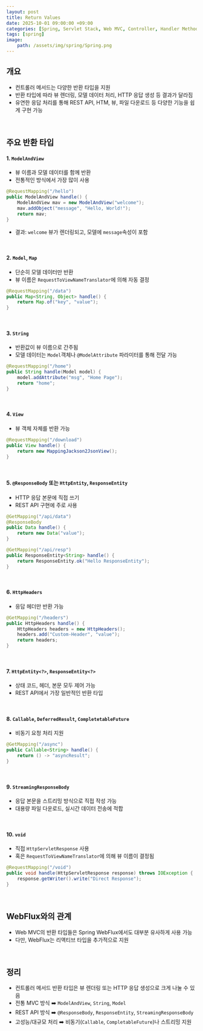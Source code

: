 ```yaml
---
layout: post
title: Return Values
date: 2025-10-01 09:00:00 +09:00
categories: [Spring, Servlet Stack, Web MVC, Controller, Handler Method]
tags: [spring]
image:
    path: /assets/img/spring/Spring.png
---
```


## 개요

- 컨트롤러 메서드는 다양한 반환 타입을 지원
- 반환 타입에 따라 뷰 렌더링, 모델 데이터 처리, HTTP 응답 생성 등 결과가 달라짐
- 유연한 응답 처리를 통해 REST API, HTM, 뷰, 파일 다운로드 등 다양한 기능을 쉽게 구현 가능

<br>

## 주요 반환 타입

#### 1. `ModelAndView`

- 뷰 이름과 모델 데이터를 함께 반환
- 전통적인 방식에서 가장 많이 사용

```java
@RequestMapping("/hello")
public ModelAndView handle() {
    ModelAndView mav = new ModelAndView("welcome");
    mav.addObject("message", "Hello, World!");
    return mav;
}
```

- 결과:  `welcome` 뷰가 렌더링되고, 모델에 `message`속성이 포함

<br>

#### 2. `Model`, `Map`

- 단순히 모델 데이터만 반환
- 뷰 이름은 `RequestToViewNameTranslator`에 의해 자동 결정

```java
@RequestMapping("/data")
public Map<String, Object> handle() {
    return Map.of("key", "value");
}
```

<br>

#### 3. `String`

- 반환값이 뷰 이름으로 간주됨
- 모델 데이터는 `Model`객체나 `@ModelAttribute` 파라미터를 통해 전달 가능

```java
@RequestMapping("/home")
public String handle(Model model) {
    model.addAttribute("msg", "Home Page");
    return "home";
}
```

<br>

#### 4. `View`

- 뷰 객체 자체를 반환 가능

```java
@RequestMapping("/download")
public View handle() {
    return new MappingJackson2JsonView();
}

```

<br>

#### 5. `@ResponseBody` 또는 `HttpEntity`, `ResponseEntity`

- HTTP 응답 본문에 직접 쓰기
- REST API 구현에 주로 사용

```java
@GetMapping("/api/data")
@ResponseBody
public Data handle() {
    return new Data("value");
}
```

```java
@GetMapping("/api/resp")
public ResponseEntity<String> handle() {
    return ResponseEntity.ok("Hello ResponseEntity");
}
```

<br>

#### 6. `HttpHeaders`

- 응답 헤더만 반환 가능

```java
@GetMapping("/headers")
public HttpHeaders handle() {
    HttpHeaders headers = new HttpHeaders();
    headers.add("Custom-Header", "value");
    return headers;
}
```

<br>

#### 7. `HttpEntity<?>`, `ResponseEntity<?>`

- 상태 코드, 헤더, 본문 모두 제어 가능
- REST API에서 가장 일반적인 반환 타입

<br>

#### 8. `Callable`, `DeferredResult`, `CompletetableFuture`

- 비동기 요청 처리 지원

```java
@GetMapping("/async")
public Callable<String> handle() {
    return () -> "asyncResult";
}
```

<br>

#### 9. `StreamingResponseBody`

- 응답 본문을 스트리밍 방식으로 직접 작성 가능
- 대용량 파일 다운로드, 실시간 데이터 전송에 적합

<br>

#### 10. `void`
- 직접 `HttpServletResponse` 사용
- 혹은 `RequestToViewNameTranslator`에 의해 뷰 이름이 결정됨

```java
@RequestMapping("/void")
public void handle(HttpServletResponse response) throws IOException {
    response.getWriter().write("Direct Response");
}
```

<br>

## WebFlux와의 관계

- Web MVC의 반환 타입들은 Spring WebFlux에서도 대부분 유사하게 사용 가능
- 다만, WebFlux는 리액티브 타입을 추가적으로 지원


<br>

## 정리

- 컨트롤러 메서드 반환 타입은 뷰 렌더링 또는 HTTP 응답 생성으로 크게 나눌 수 있음
- 전통 MVC 방식 ➡️ `ModelAndView`, `String`, `Model` 
- REST API 방식 ➡️ `@ResponseBody`, `ResponseEntity`, `StreamingResponseBody`
- 고성능/대규모 처리 ➡️ 비동기(`Callable`, `CompletableFuture`)나 스트리밍 지원